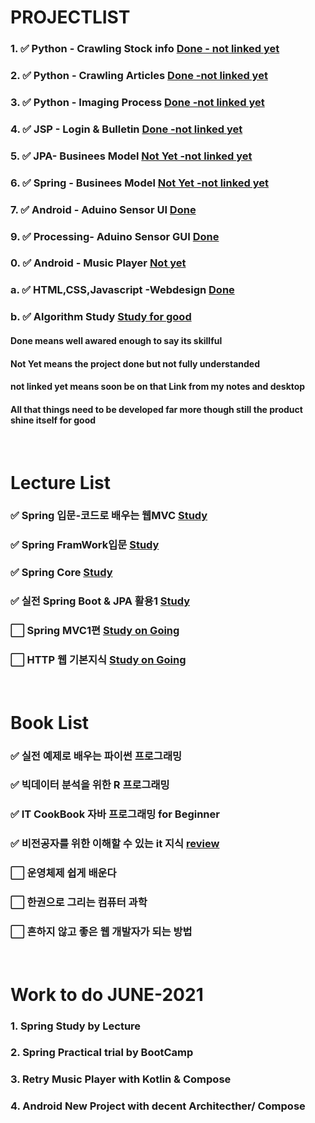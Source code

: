 # PROJECTLIST
### 1. :white_check_mark: Python - Crawling Stock info [Done - not linked yet]()
### 2. :white_check_mark: Python - Crawling Articles [Done  -not linked yet]() 
### 3. :white_check_mark: Python - Imaging Process [Done  -not linked yet]()
### 4. :white_check_mark: JSP - Login & Bulletin [Done  -not linked yet]()
### 5. :white_check_mark: JPA- Businees Model  [Not Yet  -not linked yet]()
### 6. :white_check_mark: Spring - Businees Model [Not Yet  -not linked yet]()
### 7. :white_check_mark: Android - Aduino Sensor UI [Done](https://github.com/minchjung/Android)
### 9. :white_check_mark: Processing- Aduino Sensor GUI [Done](https://github.com/minchjung/processing3.0)
### 0. :white_check_mark: Android - Music Player [Not yet](https://github.com/minchjung/Android)
### a. :white_check_mark: HTML,CSS,Javascript -Webdesign [Done]() 
### b. :white_check_mark: Algorithm Study [Study for good]()
#### Done means well awared enough to say its skillful
#### Not Yet means the project done but not fully understanded
#### not linked yet means soon be on that Link from my notes and desktop
#### All that things need to be developed far more though still the product shine itself for good 


</br>  

# Lecture List
### :white_check_mark: Spring 입문-코드로 배우는 웹MVC [Study]()
### :white_check_mark: Spring FramWork입문 [Study]()
### :white_check_mark: Spring Core [Study]()
### :white_check_mark: 실전 Spring Boot & JPA 활용1 [Study]()
### :white_large_square: Spring MVC1편  [Study on Going]()
### :white_large_square: HTTP 웹 기본지식 [Study on Going]()
</br>  

# Book List 
### :white_check_mark: 실전 예제로 배우는 파이썬 프로그래밍 
### :white_check_mark: 빅데이터 분석을 위한 R 프로그래밍 
### :white_check_mark: IT CookBook 자바 프로그래밍 for Beginner 
### :white_check_mark: 비전공자를 위한 이해할 수 있는 it 지식  [review]()  
### :white_large_square: 운영체제 쉽게 배운다
### :white_large_square: 한권으로 그리는 컴퓨터 과학 
### :white_large_square: 흔하지 않고 좋은 웹 개발자가 되는 방법
</br>  

# Work to do JUNE-2021
### 1. Spring Study by Lecture 
### 2. Spring Practical trial by BootCamp
### 3. Retry Music Player with Kotlin & Compose
### 4. Android New Project with decent Architecther/ Compose 

